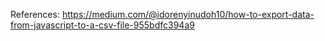 References: 
https://medium.com/@idorenyinudoh10/how-to-export-data-from-javascript-to-a-csv-file-955bdfc394a9